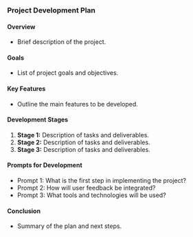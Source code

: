 ### Project Development Plan

#### Overview
- Brief description of the project.

#### Goals
- List of project goals and objectives.

#### Key Features
- Outline the main features to be developed.

#### Development Stages
1. **Stage 1:** Description of tasks and deliverables.
2. **Stage 2:** Description of tasks and deliverables.
3. **Stage 3:** Description of tasks and deliverables.

#### Prompts for Development
- Prompt 1: What is the first step in implementing the project?
- Prompt 2: How will user feedback be integrated?
- Prompt 3: What tools and technologies will be used?

#### Conclusion
- Summary of the plan and next steps.
